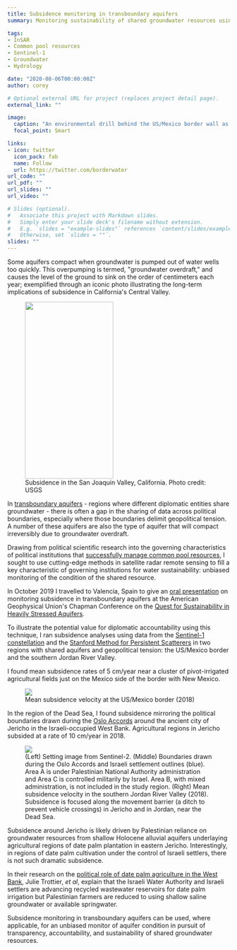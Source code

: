 ```yaml
---
title: Subsidence monitoring in transboundary aquifers
summary: Monitoring sustainability of shared groundwater resources using interferometric synthetic aperture radar (InSAR)

tags:
- InSAR
- Common pool resources
- Sentinel-1
- Groundwater
- Hydrology

date: "2020-08-06T00:00:00Z"
author: corey

# Optional external URL for project (replaces project detail page).
external_link: ""

image:
  caption: "An environmental drill behind the US/Mexico border wall as construction of the new section of wall begins at the Organ Pipe National Monument, August 23, 2019. Photo credit: AZCentral.com"
  focal_point: Smart

links:
- icon: twitter
  icon_pack: fab
  name: Follow
  url: https://twitter.com/borderwater
url_code: ""
url_pdf: ""
url_slides: ""
url_video: ""

# Slides (optional).
#   Associate this project with Markdown slides.
#   Simply enter your slide deck's filename without extension.
#   E.g. `slides = "example-slides"` references `content/slides/example-slides.md`.
#   Otherwise, set `slides = ""`.
slides: ""
---
```


Some aquifers compact when groundwater is pumped out of water wells too quickly. This overpumping is termed, "groundwater overdraft," and causes the level of the ground to sink on the order of centimeters each year; exemplified through an iconic photo illustrating the long-term implications of subsidence in California's Central Valley. 

<figure>
<img class="special-img-class" src="/img/land-subsidence-poland-calif-sized.jpg" width="200" height="400" />

<figcaption>Subsidence in the San Joaquin Valley, California. Photo credit: USGS</figcaption>
</figure>

In [transboundary aquifers](https://www.un-igrac.org/areas-expertise/transboundary-groundwaters) - regions where different diplomatic entities share groundwater - there is often a gap in the sharing of data across political boundaries, especially where those boundaries delimit geopolitical tension. A number of these aquifers are also the type of aquifer that will compact irreversibly due to groundwater overdraft.

Drawing from political scientific research into the governing characteristics of political institutions that [successfully manage common pool resources](https://www.cambridge.org/core/books/governing-the-commons/A8BB63BC4A1433A50A3FB92EDBBB97D5), I sought to use cutting-edge methods in satellite radar remote sensing to fill a key characteristic of governing institutions for water sustainability: unbiased monitoring of the condition of the shared resource.

In October 2019 I travelled to Valencia, Spain to give an [oral presentation](https://agu.confex.com/agu/19chapman5/meetingapp.cgi/Paper/488036) on monitoring subsidence in transboundary aquifers at the American Geophysical Union's Chapman Conference on the [Quest for Sustainability in Heavily Stressed Aquifers](https://connect.agu.org/aguchapmanconference/upcoming-chapmans/aquifers-sustainability).

To illustrate the potential value for diplomatic accountability using this technique, I ran subsidence analyses using data from the [Sentinel-1 constellation](https://sentinel.esa.int/web/sentinel/missions/sentinel-1) and the [Stanford Method for Persistent Scatterers](https://github.com/dbekaert/StaMPS) in two regions with shared aquifers and geopolitical tension: the US/Mexico border and the southern Jordan River Valley.

I found mean subsidence rates of 5 cm/year near a cluster of pivot-irrigated agricultural fields just on the Mexico side of the border with New Mexico. 

<figure>
<img class="special-img-class" src="/img/us_mexico_sub.png" />

<figcaption>Mean subsidence velocity at the US/Mexico border (2018)</figcaption>
</figure>

In the region of the Dead Sea, I found subsidence mirroring the political boundaries drawn during the [Oslo Accords](https://en.wikipedia.org/wiki/West_Bank_Areas_in_the_Oslo_II_Accord) around the ancient city of Jericho in the Israeli-occupied West Bank. Agricultural regions in Jericho subsided at a rate of 10 cm/year in 2018.

<figure>
<img class="special-img-class" src="/img/wb_subsidence.png" />

<figcaption>(Left) Setting image from Sentinel-2. (Middle) Boundaries drawn during the Oslo Accords and Israeli settlement outlines (blue). Area A is under Palestinian National Authority administration and Area C is controlled militarily by Israel. Area B, with mixed administration, is not included in the study region. (Right) Mean subsidence velocity in the southern Jordan River Valley (2018). Subsidence is focused along the movement barrier (a ditch to prevent vehicle crossings) in Jericho and in Jordan, near the Dead Sea. </figcaption>
</figure>

Subsidence around Jericho is likely driven by Palestinian reliance on groundwater resources from shallow Holocene alluvial aquifers underlaying agricultural regions of date palm plantation in eastern Jericho. Interestingly, in regions of date palm cultivation under the control of Israeli settlers, there is not such dramatic subsidence. 

In their research on the [political role of date palm agriculture in the West Bank](https://journals.sagepub.com/doi/abs/10.1177/2514848619876546), Julie Trottier, *et al*, explain that the Israeli Water Authority and Israeli settlers are advancing recycled wastewater reservoirs for date palm irrigation but Palestinian farmers are reduced to using shallow saline groundwater or available springwater.

Subsidence monitoring in transboundary aquifers can be used, where applicable, for an unbiased monitor of aquifer condition in pursuit of transparency, accountability, and sustainability of shared groundwater resources.

<!-- Global site tag (gtag.js) - Google Analytics -->
<script async src="https://www.googletagmanager.com/gtag/js?id=UA-177340127-1"></script>
<script>
  window.dataLayer = window.dataLayer || [];
  function gtag(){dataLayer.push(arguments);}
  gtag('js', new Date());

  gtag('config', 'UA-177340127-1');
</script>

